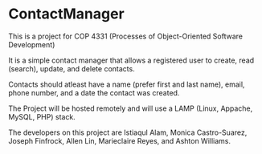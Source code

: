 # ContactManager
This is a project for COP 4331 (Processes of Object-Oriented Software Development)

It is a simple contact manager that allows a registered user to create, read (search), update, and delete contacts.

Contacts should atleast have a name (prefer first and last name), email, phone number, and a date the contact was created.

The Project will be hosted remotely and will use a LAMP (Linux, Appache, MySQL, PHP) stack.

The developers on this project are Istiaqul Alam, Monica Castro-Suarez, Joseph Finfrock, Allen Lin, Marieclaire Reyes, and Ashton Williams.
